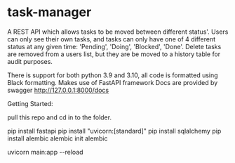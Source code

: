 # task-manager
A REST API which allows tasks to be moved between different status'.
Users can only see their own tasks, and tasks can only have one of 4 different status at any given time: 'Pending', 'Doing', 'Blocked', 'Done'.
Delete tasks are removed from a users list, but they are be moved to a history table for audit purposes.

There is support for both python 3.9 and 3.10, all code is formatted using Black formatting.
Makes use of FastAPI framework
Docs are provided by swagger http://127.0.0.1:8000/docs

Getting Started:

pull this repo and cd in to the folder.

pip install fastapi
pip install "uvicorn:[standard]"
pip install sqlalchemy
pip install alembic
alembic init alembic

uvicorn main:app --reload
